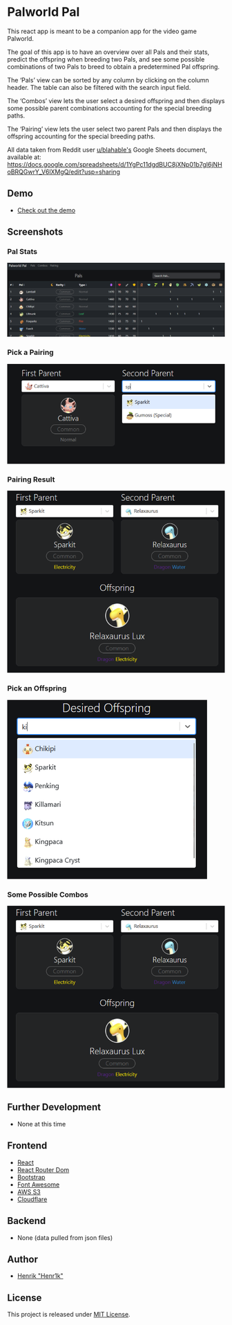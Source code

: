 # Palworld Pal

This react app is meant to be a companion app for the video game Palworld.

The goal of this app is to have an overview over all Pals and their stats, predict the offspring when breeding two Pals, and see some possible combinations of two Pals to breed to obtain a predetermined Pal offspring.

The ‘Pals’ view can be sorted by any column by clicking on the column header. The table can also be filtered with the search input field.

The ‘Combos’ view lets the user select a desired offspring and then displays some possible parent combinations accounting for the special breeding paths.

The ‘Pairing’ view lets the user select two parent Pals and then displays the offspring accounting for the special breeding paths.

All data taken from Reddit user <a href="https://www.reddit.com/r/Palworld/comments/19d98ws/" target="_blank">u/blahable's</a> Google Sheets document, available at: https://docs.google.com/spreadsheets/d/1YgPc11dgdBUC8jXNp01b7gI6jNHoBRQGwrY_V6lXMgQ/edit?usp=sharing


## Demo
- <a href="https://pal.henr1k.com/" target="_blank">Check out the demo</a>

## Screenshots
### Pal Stats
![Pal Stats](/screenshots/pals.png?raw=true "Pal Stats")

### Pick a Pairing
![Pick a Pairing](/screenshots/pairing_picker.png?raw=true "Pick a Pairing")

### Pairing Result
![Pairing Result](/screenshots/pairing.png?raw=true "Pairing Result")

### Pick an Offspring
![Pick an Offspring](/screenshots/combos_picker.png?raw=true "Pick an Offspring")

### Some Possible Combos
![Some Possible Combos](/screenshots/pairing.png?raw=true "Some Possible Combos")


## Further Development
- None at this time

## Frontend
- <a href="https://react.dev/" target="_blank">React</a>
- <a href="https://www.npmjs.com/package/react-router-dom" target="_blank">React Router Dom</a>
- <a href="https://getbootstrap.com/" target="_blank">Bootstrap</a>
- <a href="https://fontawesome.com/" target="_blank">Font Awesome</a>
- <a href="https://aws.amazon.com/s3/" target="_blank">AWS S3</a>
- <a href="https://www.cloudflare.com/" target="_blank">Cloudflare</a>

## Backend
- None (data pulled from json files)

## Author
- <a href="https://henr1k.com/" target="_blank">Henrik "Henr1k"</a>

## License

This project is released under [MIT License](LICENSE).
